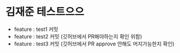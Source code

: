 # 김재준 테스트으으

- feature : test1 커밋 
- feature : test2 커밋 (깃허브에서 PR해야하는지 확인 위함)
- feature : test3 커밋 (깃허브에서 PR approve 안해도 머지가능한지 확인)
